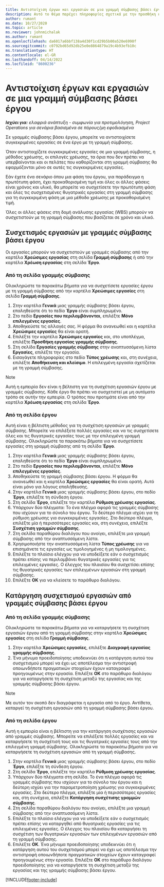 ```yaml
---
title: Αντιστοίχιση έργων και εργασιών σε μια γραμμή σύμβασης βάσει έργου - lite
description: Αυτό το θέμα παρέχει πληροφορίες σχετικά με την προσθήκη και την κατάργηση έργων και εργασιών σε μια γραμμή σύμβασης.
author: rumant
ms.date: 10/27/2020
ms.topic: article
ms.reviewer: johnmichalak
ms.author: rumant
ms.openlocfilehash: da6017a6bbf138a4d30f1cd29b5b00a520e6990f
ms.sourcegitcommit: c0792bd65d92db25e0e8864879a19c4b93efb10c
ms.translationtype: HT
ms.contentlocale: el-GR
ms.lasthandoff: 04/14/2022
ms.locfileid: "8600236"
---
```

# <a name="map-projects-and-tasks-to-a-project-based-contract-line"></a>Αντιστοίχιση έργων και εργασιών σε μια γραμμή σύμβασης βάσει έργου 

_**Ισχύει για:** ελαφριά ανάπτυξη - συμφωνία για προτιμολόγηση, Project Operations για σενάρια βασισμένα σε πόρους/μη εφοδιασμένα_

Σε γραμμές σύμβασης βάσει έργου, μπορείτε να αντιστοιχίσετε συγκεκριμένες εργασίες σε ένα έργο με τη γραμμή σύμβασης.

Όταν αντιστοιχίζετε συγκεκριμένες εργασίες σε μια γραμμή σύμβασης, η μέθοδος χρέωσης, οι επιλογές χρέωσης, τα όρια που δεν πρέπει να υπερβαίνονται και οι πελάτες που καθορίζονται στη γραμμή σύμβασης θα εφαρμόζονται μόνο σε αυτές τις συγκεκριμένες εργασίες.

Εάν έχετε ένα σενάριο όπου μια φάση του έργου, για παράδειγμα η πρωτότυπη φάση, έχει προκαθορισμένη τιμή και όλες οι άλλες φάσεις είναι χρόνος και υλικό, θα μπορείτε να συσχετίσετε την πρωτότυπη φάση και όλες τις συσχετισμένες θυγατρικές εργασίες στη γραμμή σύμβασης για τη συγκεκριμένη φάση με μια μέθοδο χρέωσης με προκαθορισμένη τιμή.

Όλες οι άλλες φάσεις στη δομή ανάλυσης εργασίας (WBS) μπορούν να συσχετιστούν με τη γραμμή σύμβασης που βασίζεται σε χρόνο και υλικό.

## <a name="associate-tasks-to-project-based-contract-lines"></a>Συσχετισμός εργασιών με γραμμές σύμβασης βάσει έργου

Οι εργασίες μπορούν να συσχετιστούν με γραμμές σύμβασης από την καρτέλα **Χρεώσιμες εργασίας** στη σελίδα **Γραμμή σύμβασης** ή από την καρτέλα **Χρέωση εργασίας** στη σελίδα **Έργο**.

### <a name="from-the-contract-line-page"></a>Από τη σελίδα γραμμής σύμβασης

Ολοκληρώστε τα παρακάτω βήματα για να συσχετίσετε εργασίες έργου με τη γραμμή σύμβασης από την καρτέλα **Χρεώσιμες εργασίες** στη σελίδα **Γραμμή σύμβασης**.

1. Στην καρτέλα **Γενικά** μιας γραμμής σύμβασης βάσει έργου, επαληθεύστε ότι το πεδίο **Έργο** είναι συμπληρωμένο.
2. Στο πεδίο **Εργασίες που περιλαμβάνονται**, επιλέξτε **Μόνο επιλεγμένες εργασίες**.
3. Αποθηκεύστε τις αλλαγές σας. Η φόρμα θα ανανεωθεί και η καρτέλα **Χρεώσιμες εργασίες** θα είναι ορατή.
4. Επιλέξτε την καρτέλα **Χρεώσιμες εργασίες** και, στο υποπλέγμα, επιλέξτε **Προσθήκη εργασίας γραμμής σύμβασης**.
5. Στη σελίδα **Εργασίες γραμμής σύμβασης** στην αναπτυσσόμενη λίστα **Εργασίες**, επιλέξτε την εργασία. 
6. Εισαγάγετε πληροφορίες στο πεδίο **Τύπος χρέωσης** και, στη συνέχεια, επιλέξτε **Αποθήκευση και κλείσιμο**. Η επιλεγμένη εργασία σχετίζεται με τη γραμμή σύμβασης.

> [!NOTE]
> Αυτή η εμπειρία δεν είναι η βέλτιστη για τη συσχέτιση εργασιών έργου με γραμμές σύμβασης. Κάθε έργο θα πρέπει να συσχετιστεί με μη αυτόματο τρόπο σε αυτήν την εμπειρία. Ο τρόπος που προτιμάτε είναι από την καρτέλα **Χρέωση εργασίας** στη σελίδα **Έργο**.

### <a name="from-the-project-page"></a>Από τη σελίδα έργου

Αυτή είναι η βέλτιστη μέθοδος για τη συσχέτιση εργασιών με γραμμές σύμβασης. Μπορείτε να επιλέξετε πολλές εργασίες και να τις συσχετίσετε όλες και τις θυγατρικές εργασίες τους με την επιλεγμένη γραμμή σύμβασης. Ολοκληρώστε τα παρακάτω βήματα για να συσχετίσετε εργασίες στη γραμμή σύμβασης από τη σελίδα **Έργο**.

1. Στην καρτέλα **Γενικά** μιας γραμμής σύμβασης βάσει έργου, επαληθεύστε ότι το πεδίο **Έργο** είναι συμπληρωμένο.
2. Στο πεδίο **Εργασίες που περιλαμβάνονται**, επιλέξτε **Μόνο επιλεγμένες εργασίες**.
3. Αποθηκεύστε τη γραμμή σύμβασης βάσει έργου. Η φόρμα θα ανανεωθεί και η καρτέλα **Χρεώσιμες εργασίες** θα είναι ορατή. Αυτό είναι μόνο για λόγους επαλήθευσης.
4. Στην καρτέλα **Γενικά** μιας γραμμής σύμβασης βάσει έργου, στο πεδίο **Έργο**, επιλέξτε τη σύνδεση έργου.
5. Στη σελίδα **Έργο**, επιλέξτε την καρτέλα **Ρύθμιση χρέωσης εργασίας**.
6. Υπάρχουν δύο πλέγματα: Το ένα πλέγμα αφορά τις γραμμές σύμβασης που ισχύουν για το σύνολο του έργου. Το δεύτερο πλέγμα ισχύει για τη ρύθμιση χρέωσης για συγκεκριμένες εργασίες. Στο δεύτερο πλέγμα, επιλέξτε μία ή περισσότερες εργασίες και, στη συνέχεια, επιλέξτε **Συσχέτιση γραμμών σύμβασης**.
7. Στη σελίδα παραθύρου διαλόγου που ανοίγει, επιλέξτε μια γραμμή σύμβασης από την αναπτυσσόμενη λίστα.
8. Χρησιμοποιήστε την αναπτυσσόμενη λίστα **Τύπος χρέωσης** για να επισημάνετε τις εργασίες ως τιμολογημένες ή μη τιμολογημένες.
9. Επιλέξτε το πλαίσιο ελέγχου για να υποδείξετε εάν ο συσχετισμός πρέπει επίσης να περιλαμβάνει θυγατρικές εργασίες για τις επιλεγμένες εργασίες. Ο έλεγχος του πλαισίου θα συσχετίσει επίσης τις θυγατρικές εργασίες των επιλεγμένων εργασιών στη γραμμή σύμβασης.
10. Επιλέξτε **ΟΚ** για να κλείσετε το παράθυρο διαλόγου.

## <a name="unassociate-tasks-from-project-based-contract-lines"></a>Κατάργηση συσχετισμού εργασιών από γραμμές σύμβασης βάσει έργου

### <a name="from-the-contract-line-page"></a>Από τη σελίδα γραμμής σύμβασης

Ολοκληρώστε τα παρακάτω βήματα για να καταργήσετε τη συσχέτιση εργασιών έργου από τη γραμμή σύμβασης στην καρτέλα **Χρεώσιμες εργασίες** στη σελίδα **Γραμμή σύμβασης**.

1. Στην καρτέλα **Χρεώσιμες εργασίες**, επιλέξτε **Διαγραφή εργασίας γραμμής σύμβασης**.
2. Ένα μήνυμα προειδοποίησης υποδεικνύει ότι η κατάργηση αυτού του συσχετισμού μπορεί να έχει ως αποτέλεσμα την αντιστροφή οποιωνδήποτε πραγματικών στοιχείων έχουν καταγραφεί προηγουμένως στην εργασία. Επιλέξτε **OK** στο παράθυρο διαλόγου για να καταργήσετε τη συσχέτιση μεταξύ της εργασίας και της γραμμής σύμβασης βάσει έργου. 

> [!NOTE]
> Με αυτόν τον σκοπό δεν διαγράφεται η εργασία από το έργο. Αντίθετα, καταργεί τη συσχέτιση εργασιών από τη γραμμή σύμβασης βάσει έργου.

### <a name="from-the-project-page"></a>Από τη σελίδα έργου

Αυτή η εμπειρία είναι η βέλτιστη για την κατάργηση συσχέτισης εργασιών από γραμμές σύμβασης. Μπορείτε να επιλέξετε πολλές εργασίες και να καταργήσετε τη συσχέτισή τους και τις θυγατρικές εργασίες τους από την επιλεγμένη γραμμή σύμβασης. Ολοκληρώστε τα παρακάτω βήματα για να καταργήσετε τη συσχέτιση εργασιών από τη γραμμή σύμβασης.

1. Στην καρτέλα **Γενικά** μιας γραμμής σύμβασης βάσει έργου, στο πεδίο **Έργο**, επιλέξτε τη σύνδεση έργου.
2. Στη σελίδα **Έργο**, επιλέξτε την καρτέλα **Ρύθμιση χρέωσης εργασίας**.
3. Υπάρχουν δύο πλέγματα στη σελίδα. Το ένα πλέγμα αφορά τις γραμμές σύμβασης που ισχύουν για το σύνολο του έργου και η δεύτερη ισχύει για την παραμετροποίηση χρέωσης για συγκεκριμένες εργασίες. Στο δεύτερο πλέγμα, επιλέξτε μία ή περισσότερες εργασίες και, στη συνέχεια, επιλέξτε **Κατάργηση συσχέτισης γραμμών σύμβασης**.
4. Στη σελίδα παραθύρου διαλόγου που ανοίγει, επιλέξτε μια γραμμή σύμβασης από την αναπτυσσόμενη λίστα.
5. Επιλέξτε το πλαίσιο ελέγχου για να υποδείξετε εάν ο συσχετισμός πρέπει επίσης να καταργηθεί από θυγατρικές εργασίες για τις επιλεγμένες εργασίες. Ο έλεγχος του πλαισίου θα καταργήσει τη συσχέτιση των θυγατρικών εργασιών των επιλεγμένων εργασιών από τη γραμμή σύμβασης.
6. Επιλέξτε **OK**. Ένα μήνυμα προειδοποίησης υποδεικνύει ότι η κατάργηση αυτού του συσχετισμού μπορεί να έχει ως αποτέλεσμα την αντιστροφή οποιωνδήποτε πραγματικών στοιχείων έχουν καταγραφεί προηγουμένως στην εργασία. Επιλέξτε **OK** στο παράθυρο διαλόγου προειδοποίησης για να καταργήσετε τη συσχέτιση μεταξύ της εργασίας και της γραμμής σύμβασης βάσει έργου.


[!INCLUDE[footer-include](../../includes/footer-banner.md)]
